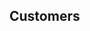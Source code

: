 <!-- ___CUSTOMERS____________________________ -->
<h2 class="head-3 is-resource margin-top-large margin-bottom-medium" id="customers">Customers</h1>